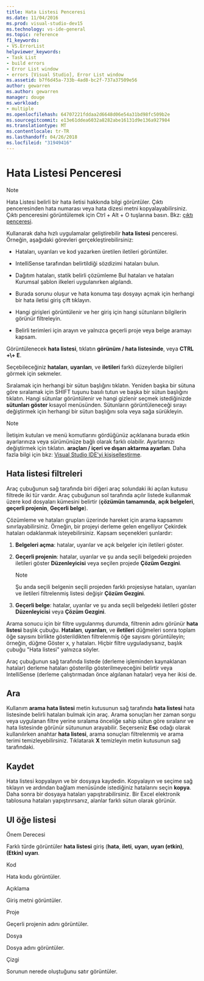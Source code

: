 ```yaml
---
title: Hata Listesi Penceresi
ms.date: 11/04/2016
ms.prod: visual-studio-dev15
ms.technology: vs-ide-general
ms.topic: reference
f1_keywords:
- VS.ErrorList
helpviewer_keywords:
- Task List
- build errors
- Error List window
- errors [Visual Studio], Error List window
ms.assetid: b7f6d45a-733b-4ad8-bc2f-737a37509e56
author: gewarren
ms.author: gewarren
manager: douge
ms.workload:
- multiple
ms.openlocfilehash: 64707221fddaa2d6648d06e54a31bd98fc509b2e
ms.sourcegitcommit: e13e61ddea6032a8282abe16131d9e136a927984
ms.translationtype: MT
ms.contentlocale: tr-TR
ms.lasthandoff: 04/26/2018
ms.locfileid: "31949416"
---
```

# <a name="error-list-window"></a>Hata Listesi Penceresi

> [!NOTE]
> Hata Listesi belirli bir hata iletisi hakkında bilgi görüntüler. Çıktı penceresinden hata numarası veya hata dizesi metni kopyalayabilirsiniz. Çıktı penceresini görüntülemek için Ctrl + Alt + O tuşlarına basın. Bkz: [çıktı penceresi](../../ide/reference/output-window.md).

 Kullanarak daha hızlı uygulamalar geliştirebilir **hata listesi** penceresi. Örneğin, aşağıdaki görevleri gerçekleştirebilirsiniz:

-   Hataları, uyarıları ve kod yazarken üretilen iletileri görüntüler.

-   IntelliSense tarafından belirtildiği sözdizimi hataları bulun.

-   Dağıtım hataları, statik belirli çözümleme Bul hataları ve hataları Kurumsal şablon ilkeleri uygulanırken algılandı.

-   Burada sorunu oluşur ve hata konuma taşı dosyayı açmak için herhangi bir hata iletisi giriş çift tıklayın.

-   Hangi girişleri görüntülenir ve her giriş için hangi sütunların bilgilerin görünür filtreleyin.

-   Belirli terimleri için arayın ve yalnızca geçerli proje veya belge aramayı kapsam.

Görüntülenecek **hata listesi**, tıklatın **görünüm / hata listesinde**, veya **CTRL +\\+ E**.

Seçebileceğiniz **hataları**, **uyarıları**, ve **iletileri** farklı düzeylerde bilgileri görmek için sekmeler.

Sıralamak için herhangi bir sütun başlığını tıklatın. Yeniden başka bir sütuna göre sıralamak için SHIFT tuşunu basılı tutun ve başka bir sütun başlığını tıklatın. Hangi sütunlar görüntülenir ve hangi gizlenir seçmek istediğinizde **sütunları göster** kısayol menüsünden. Sütunların görüntüleneceği sırayı değiştirmek için herhangi bir sütun başlığını sola veya sağa sürükleyin.

> [!NOTE]
> İletişim kutuları ve menü komutlarını gördüğünüz açıklanana burada etkin ayarlarınıza veya sürümünüze bağlı olarak farklı olabilir. Ayarlarınızı değiştirmek için tıklatın. **araçları / içeri ve dışarı aktarma ayarları**. Daha fazla bilgi için bkz: [Visual Studio IDE'yi kişiselleştirme](../../ide/personalizing-the-visual-studio-ide.md).


## <a name="error-list-filters"></a>Hata listesi filtreleri
 Araç çubuğunun sağ tarafında biri diğeri araç solundaki iki açılan kutusu filtrede iki tür vardır. Araç çubuğunun sol tarafında açılır listede kullanmak üzere kod dosyaları kümesini belirtir (**çözümün tamamında**, **açık belgeleri**, **geçerli projenin**,  **Geçerli belge**).

 Çözümleme ve hataları grupları üzerinde hareket için arama kapsamını sınırlayabilirsiniz. Örneğin, bir projeyi derleme gelen engelliyor Çekirdek hataları odaklanmak isteyebilirsiniz. Kapsam seçenekleri şunlardır:

1.  **Belgeleri açma**: hatalar, uyarılar ve açık belgeler için iletileri göster.

2.  **Geçerli projenin**: hatalar, uyarılar ve şu anda seçili belgedeki projeden iletileri göster **Düzenleyicisi** veya seçilen projede **Çözüm Gezgini**.

    > [!NOTE]
    >  Şu anda seçili belgenin seçili projeden farklı projesiyse hataları, uyarıları ve iletileri filtrelenmiş listesi değişir **Çözüm Gezgini**.

3.  **Geçerli belge**: hatalar, uyarılar ve şu anda seçili belgedeki iletileri göster **Düzenleyicisi** veya **Çözüm Gezgini**.

Arama sonucu için bir filtre uygulanmış durumda, filtrenin adını görünür **hata listesi** başlık çubuğu. **Hataları**, **uyarıları**, ve **iletileri** düğmeleri sonra toplam öğe sayısını birlikte gösterildikten filtrelenmiş öğe sayısını görüntüleyin; örneğin, düğme Göster x, y hataları. Hiçbir filtre uyguladıysanız, başlık çubuğu "Hata listesi" yalnızca söyler.

Araç çubuğunun sağ tarafında listede (derleme işleminden kaynaklanan hatalar) derleme hataları gösterilip gösterilmeyeceğini belirtir veya IntelliSense (derleme çalıştırmadan önce algılanan hatalar) veya her ikisi de.

## <a name="search"></a>Ara
 Kullanım **arama hata listesi** metin kutusunun sağ tarafında **hata listesi** hata listesinde belirli hataları bulmak için araç. Arama sonuçları her zaman sorgu veya uygulanan filtre yerine sıralama önceliğe sahip sütun göre sıralanır ve hata listesinde görünür sütununun arayabilir. Seçerseniz **Esc** odağı olarak kullanılırken anahtar **hata listesi**, arama sonuçları filtrelenmiş ve arama terimi temizleyebilirsiniz. Tıklatarak **X** temizleyin metin kutusunun sağ tarafındaki.

## <a name="save"></a>Kaydet
 Hata listesi kopyalayın ve bir dosyaya kaydedin. Kopyalayın ve seçime sağ tıklayın ve ardından bağlam menüsünde istediğiniz hatalarını seçin **kopya**. Daha sonra bir dosyaya hataları yapıştırabilirsiniz. Bir Excel elektronik tablosuna hataları yapıştırırsanız, alanlar farklı sütun olarak görünür.

## <a name="ui-element-list"></a>UI öğe listesi
 Önem Derecesi

 Farklı türde görüntüler **hata listesi** giriş (**hata**, **ileti**, **uyarı**, **uyarı (etkin)**, **(Etkin) uyarı**.

 Kod

 Hata kodu görüntüler.

 Açıklama

 Giriş metni görüntüler.

 Proje

 Geçerli projenin adını görüntüler.

 Dosya

 Dosya adını görüntüler.

 Çizgi

 Sorunun nerede oluştuğunu satır görüntüler.